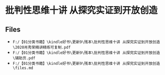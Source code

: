 # 批判性思维十讲 从探究实证到开放创造

## Files

- `F:/【01分类书籍】\kindle好书\更新9\残本\批判性思维十讲 从探究实证到开放创造\2020肖秀荣精讲精练可复制.pdf`
- `F:/【01分类书籍】\kindle好书\更新9\残本\批判性思维十讲 从探究实证到开放创造\辅助页.pdf`
- `F:/【01分类书籍】\kindle好书\更新9\残本\批判性思维十讲 从探究实证到开放创造\files.md`
